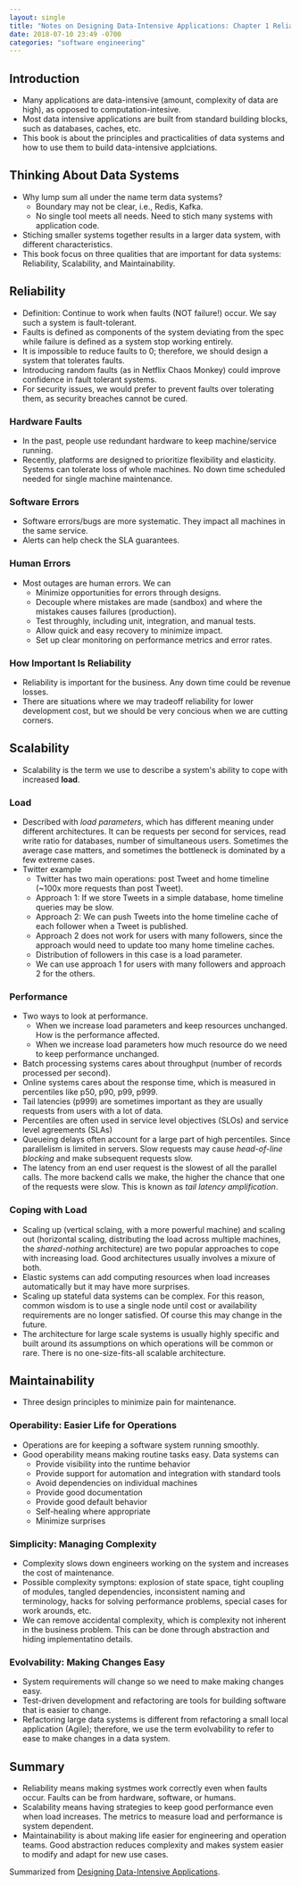 ```yaml
---
layout: single
title: "Notes on Designing Data-Intensive Applications: Chapter 1 Reliable, Scalable, and Maintainable Applications"
date: 2018-07-10 23:49 -0700
categories: "software engineering"
---
```


## Introduction
- Many applications are data-intensive (amount, complexity of data are high), as opposed to computation-intesive.
- Most data intensive applications are built from standard building blocks, such as databases, caches, etc. 
- This book is about the principles and practicalities of data systems and how to use them to build data-intensive applciations.

## Thinking About Data Systems
- Why lump sum all under the name term data systems?
  - Boundary may not be clear, i.e., Redis, Kafka.
  - No single tool meets all needs. Need to stich many systems with application code.
- Stiching smaller systems together results in a larger data system, with different characteristics.
- This book focus on three qualities that are important for data systems: Reliability, Scalability, and Maintainability.


## Reliability
- Definition: Continue to work when faults (NOT failure!) occur. We say such a system is fault-tolerant.
- Faults is defined as components of the system deviating from the spec while failure is defined as a system stop working entirely.
- It is impossible to reduce faults to 0; therefore, we should design a system that tolerates faults.
- Introducing random faults (as in Netflix Chaos Monkey) could improve confidence in fault tolerant systems.
- For security issues, we would prefer to prevent faults over tolerating them, as security breaches cannot be cured.

### Hardware Faults
- In the past, people use redundant hardware to keep machine/service running.
- Recently, platforms are designed to prioritize flexibility and elasticity. Systems can tolerate loss of whole machines. No down time scheduled needed for single machine maintenance.

### Software Errors
- Software errors/bugs are more systematic. They impact all machines in the same service. 
- Alerts can help check the SLA guarantees.

### Human Errors
- Most outages are human errors. We can 
  - Minimize opportunities for errors through designs.
  - Decouple where mistakes are made (sandbox) and where the mistakes causes failures (production).
  - Test throughly, including unit, integration, and manual tests.
  - Allow quick and easy recovery to minimize impact.
  - Set up clear monitoring on performance metrics and error rates.

### How Important Is Reliability
- Reliability is important for the business. Any down time could be revenue losses.
- There are situations where we may tradeoff reliability for lower development cost, but we should be very concious when we are cutting corners.

## Scalability
- Scalability is the term we use to describe a system's ability to cope with increased **load**.

### Load
- Described with *load parameters*, which has different meaning under different architectures. It can be requests per second for services, read write ratio for databases, number of simultaneous users. Sometimes the average case matters, and sometimes the bottleneck is dominated by a few extreme cases.
- Twitter example
  - Twitter has two main operations: post Tweet and home timeline (~100x more requests than post Tweet).
  - Approach 1: If we store Tweets in a simple database, home timeline queries may be slow.
  - Approach 2: We can push Tweets into the home timeline cache of each follower when a Tweet is published.
  - Approach 2 does not work for users with many followers, since the approach would need to update too many home timeline caches.
  - Distribution of followers in this case is a load parameter.
  - We can use approach 1 for users with many followers and approach 2 for the others.

### Performance
- Two ways to look at performance.
  - When we increase load parameters and keep resources unchanged. How is the performance affected.
  - When we increase load parameters how much resource do we need to keep performance unchanged.
- Batch processing systems cares about throughput (number of records processed per second).
- Online systems cares about the response time, which is measured in percentiles like p50, p90, p99, p999.
- Tail latencies (p999) are sometimes important as they are usually requests from users with a lot of data.
- Percentiles are often used in service level objectives (SLOs) and service level agreements (SLAs)
- Queueing delays often account for a large part of high percentiles. Since parallelism is limited in servers. Slow requests may cause *head-of-line blocking* and make subsequent requests slow.
- The latency from an end user request is the slowest of all the parallel calls. The more backend calls we make, the higher the chance that one of the requests were slow. This is known as *tail latency amplification*.

### Coping with Load
- Scaling up (vertical sclaing, with a more powerful machine) and scaling out (horizontal scaling, distributing the load across multiple machines, the *shared-nothing* architecture) are two popular approaches to cope with increasing load. Good architectures usually involves a mixure of both.
- Elastic systems can add computing resources when load increases automatically but it may have more surprises.
- Scaling up stateful data systems can be complex. For this reason, common wisdom is to use a single node until cost or availability requirements are no longer satisfied. Of course this may change in the future.
- The architecture for large scale systems is usually highly specific and built around its assumptions on which operations will be common or rare. There is no one-size-fits-all scalable architecture.

## Maintainability
- Three design principles to minimize pain for maintenance.

### Operability: Easier Life for Operations
- Operations are for keeping a software system running smoothly. 
- Good operability means making routine tasks easy. Data systems can
  - Provide visibility into the runtime behavior
  - Provide support for automation and integration with standard tools
  - Avoid dependencies on individual machines
  - Provide good documentation
  - Provide good default behavior
  - Self-healing where appropriate
  - Minimize surprises

### Simplicity: Managing Complexity
- Complexity slows down engineers working on the system and increases the cost of maintenance.
- Possible complexity symptons: explosion of state space, tight coupling of modules, tangled dependencies, inconsistent naming and terminology, hacks for solving performance problems, special cases for work arounds, etc.
- We can remove accidental complexity, which is complexity not inherent in the business problem. This can be done through abstraction and hiding implementatino details.

### Evolvability: Making Changes Easy
- System requirements will change so we need to make making changes easy.
- Test-driven development and refactoring are tools for building software that is easier to change.
- Refactoring large data systems is different from refactoring a small local application (Agile); therefore, we use the term evolvability to refer to ease to make changes in a data system.

## Summary
- Reliability means making systmes work correctly even when faults occur. Faults can be from hardware, software, or humans.
- Scalability means having strategies to keep good performance even when load increases. The metrics to measure load and performance is system dependent.
- Maintainability is about making life easier for engineering and operation teams. Good abstraction reduces complexity and makes system easier to modify and adapt for new use cases.

Summarized from [Designing Data-Intensive Applications](https://dataintensive.net/).